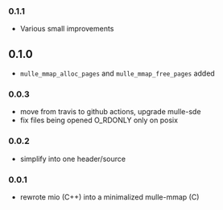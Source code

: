 ### 0.1.1

* Various small improvements

## 0.1.0

* ``mulle_mmap_alloc_pages`` and ``mulle_mmap_free_pages`` added


### 0.0.3

* move from travis to github actions, upgrade mulle-sde
* fix files being opened O_RDONLY only on posix

### 0.0.2

* simplify into one header/source

### 0.0.1

* rewrote mio (C++) into a minimalized mulle-mmap (C)

